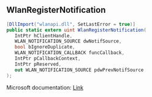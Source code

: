## WlanRegisterNotification

```csharp
[DllImport("wlanapi.dll", SetLastError = true)]
public static extern uint WlanRegisterNotification(
   IntPtr hClientHandle,
   WLAN_NOTIFICATION_SOURCE dwNotifSource,
   bool bIgnoreDuplicate,
   WLAN_NOTIFICATION_CALLBACK funcCallback,
   IntPtr pCallbackContext,
   IntPtr pReserved,
   out WLAN_NOTIFICATION_SOURCE pdwPrevNotifSource
);
```

Microsoft documentation: [Link](https://docs.microsoft.com/en-us/windows/win32/api/wlanapi/nf-wlanapi-wlanregisternotification)
